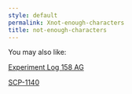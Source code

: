 ```yaml
---
style: default
permalink: Xnot-enough-characters
title: not-enough-characters
---
```

You may also like:

[Experiment Log 158 AG](http://scp-wiki.net/experiment-log-158-ag)

[SCP-1140](http://scp-wiki.net/scp-1140)
